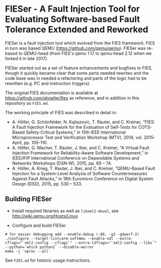 FIESer - A Fault Injection Tool for Evaluating Software-based Fault Tolerance Extended and Reworked
==========================================================================

FIESer is a fault injection tool which evolved from the FIES framework. FIES in turn was based QEMU (https://github.com/qemu/qemu). FIESer was re-based to QEMU-head (from FIES's qemu 1.17 to qemu-head 2.12 when we forked it in late 2017).

FIESer started out as a set of feature enhancements and bugfixes to FIES, though it quickly became clear that some parts needed rewrites and the code base was in needed a refactoring and parts of the logic had to be rewritten (e.g. PC and instruction triggers).

The original FIES documentation is available at https://github.com/ahoeller/fies as reference, and in addition in this repository as `FIES.md`.

The working principle of FIES was described in detail in:
* A. Höller, G. Schönfelder, N. Kajtazovic, T. Rauter, and C. Kreiner, “FIES: A Fault Injection Framework for the Evaluation of Self-Tests for COTS-Based Safety-Critical Systems,” in 15th IEEE International Microprocessor Test and Verification Workshop (MTV), 2014, vol. 2015-April, pp. 105–110.
* A. Höller, G. Macher, T. Rauter, J. Iber, and C. Kreiner, “A Virtual Fault Injection Framework for Reliability-Aware Software Development,” in IEEE/IFIP International Conference on Dependable Systems and Networks Workshops (DSN-W), 2015, pp. 69 – 74.
* A. Höller, A. Krieg, T. Rauter, J. Iber, and C. Kreiner, “QEMU-Based Fault Injection for a System-Level Analysis of Software Countermeasures Against Fault Attacks,” in 18th Euromicro Conference on Digital System Design (DSD), 2015, pp. 530 – 533.

Building FIESer
--------------

* Install required libraries as well as `libxml2-devel`, see http://wiki.qemu.org/Hosts/Linux 

* Configure and build FIESer
```splus
# for easier debugging add --enable-debug (-O0, -g3 -gdwarf-2)
./configure --target-list=arm-softmmu --enable-sdl --extra-cflags="`xml2-config --cflags`" --extra-ldflags="`xml2-config --libs`" --python=`which python2` --disable-werror
make -j `nproc --all`
```

See `FIES.md` for historic usage instructions.
